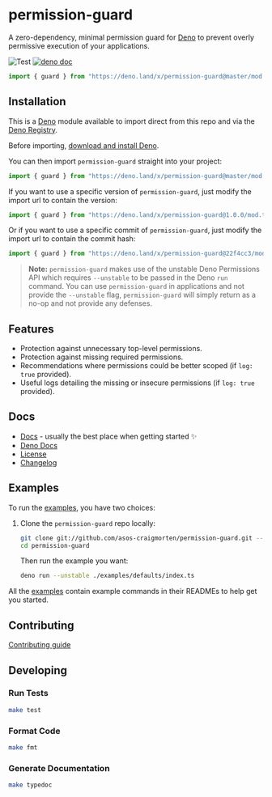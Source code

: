 # permission-guard

A zero-dependency, minimal permission guard for [Deno](https://deno.land/) to prevent overly permissive execution of your applications.

![Test](https://github.com/asos-craigmorten/permission-guard/workflows/Test/badge.svg) [![deno doc](https://doc.deno.land/badge.svg)](https://doc.deno.land/https/deno.land/x/permission-guard/mod.ts)

```ts
import { guard } from "https://deno.land/x/permission-guard@master/mod.ts";
```

## Installation

This is a [Deno](https://deno.land/) module available to import direct from this repo and via the [Deno Registry](https://deno.land/x).

Before importing, [download and install Deno](https://deno.land/#installation).

You can then import `permission-guard` straight into your project:

```ts
import { guard } from "https://deno.land/x/permission-guard@master/mod.ts";
```

If you want to use a specific version of `permission-guard`, just modify the import url to contain the version:

```ts
import { guard } from "https://deno.land/x/permission-guard@1.0.0/mod.ts";
```

Or if you want to use a specific commit of `permission-guard`, just modify the import url to contain the commit hash:

```ts
import { guard } from "https://deno.land/x/permission-guard@22f4cc3/mod.ts";
```

> **Note:** `permission-guard` makes use of the unstable Deno Permissions API which requires `--unstable` to be passed in the Deno `run` command. You can use `permission-guard` in applications and not provide the `--unstable` flag, `permission-guard` will simply return as a no-op and not provide any defenses.

## Features

- Protection against unnecessary top-level permissions.
- Protection against missing required permissions.
- Recommendations where permissions could be better scoped (if `log: true` provided).
- Useful logs detailing the missing or insecure permissions (if `log: true` provided).

## Docs

- [Docs](https://asos-craigmorten.github.io/permission-guard/) - usually the best place when getting started ✨
- [Deno Docs](https://doc.deno.land/https/deno.land/x/permission-guard/mod.ts)
- [License](https://github.com/asos-craigmorten/permission-guard/blob/master/LICENSE.md)
- [Changelog](https://github.com/asos-craigmorten/permission-guard/blob/master/.github/CHANGELOG.md)

## Examples

To run the [examples](./examples), you have two choices:

1. Clone the `permission-guard` repo locally:

   ```bash
   git clone git://github.com/asos-craigmorten/permission-guard.git --depth 1
   cd permission-guard
   ```

   Then run the example you want:

   ```bash
   deno run --unstable ./examples/defaults/index.ts
   ```

All the [examples](./examples) contain example commands in their READMEs to help get you started.

## Contributing

[Contributing guide](https://github.com/asos-craigmorten/permission-guard/blob/master/.github/CONTRIBUTING.md)

## Developing

### Run Tests

```bash
make test
```

### Format Code

```bash
make fmt
```

### Generate Documentation

```bash
make typedoc
```
